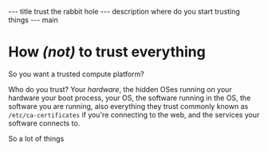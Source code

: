 --- title
trust the rabbit hole
--- description
where do you start trusting things
--- main


# How _(not)_ to trust everything

So you want a trusted compute platform?

Who do you trust?
Your _hardware_, the hidden OSes running on your hardware
your boot process, your OS,
the software running in the OS,
the software you are running,
also everything they trust
commonly known as `/etc/ca-certificates` if you're connecting to the web,
and the services your software connects to.

So a lot of things
